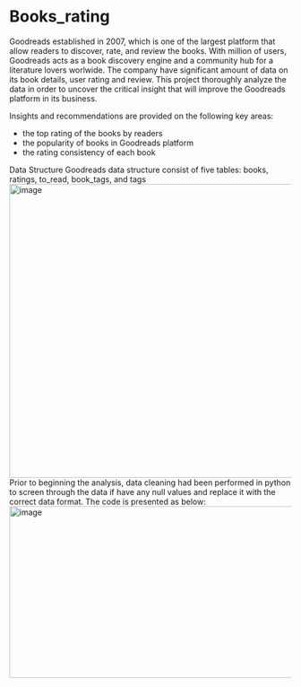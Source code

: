 # Books_rating
Goodreads established in 2007, which is one of the largest platform that allow readers to discover, rate, and review the books. With million of users, Goodreads acts as a book discovery engine and a community hub for a literature lovers worlwide. The company have significant amount of data on its book details, user rating and review. This project thoroughly analyze the data in order to uncover the critical insight that will improve the Goodreads platform in its business. 

Insights and recommendations are provided on the following key areas:
  - the top rating of the books by readers 
  - the popularity of books in Goodreads platform
  - the rating consistency of each book

Data Structure 
Goodreads data structure consist of five tables: books, ratings, to_read, book_tags, and tags
<img width="1035" height="524" alt="image" src="https://github.com/user-attachments/assets/5dc7bd9e-f5c5-403a-bb35-26f1b989ef1a" />
Prior to beginning the analysis, data cleaning had been performed in python to screen through the data if have any null values and replace it with the correct data format. The code is presented as below:
<img width="784" height="306" alt="image" src="https://github.com/user-attachments/assets/76c41ae5-f192-4b5f-adc3-9e6ad68499c8" />

